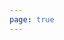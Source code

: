 ```yaml
---
page: true
---
```


<script setup>
import todo from '@theme/components/todo.vue'
const todos = [
  {
    "id": 1761655538535,
    "text": "图转视频，视频时长四舍五入显示",
    "done": false
  },
  {
    "id": 1761654768650,
    "text": "改会员文案",
    "done": false
  },
  {
    "id": 1761492818461,
    "text": "cms的builder接口开发",
    "done": false
  },
  {
    "id": 1760946697227,
    "text": "开发放弃付费弹窗",
    "done": false
  },
  {
    "id": 1761819133880,
    "text": "o优化Todo组件设计好数据格式",
    "done": false
  },
]
</script>

<todo :todos="todos"/>
